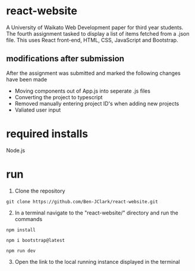 # react-website

A University of Waikato Web Development paper for third year students. The fourth assignment tasked to display a list of items fetched from a .json file. This uses React front-end, HTML, CSS, JavaScript and Bootstrap.

## modifications after submission

After the assignment was submitted and marked the following changes have been made

- Moving components out of App.js into seperate .js files
- Converting the project to typescript
- Removed manually entering project ID's when adding new projects
- Valiated user input

# required installs

Node.js

# run

1. Clone the repository

```
git clone https://github.com/Ben-JClark/react-website.git
```

2. In a terminal navigate to the "react-website/" directory and run the commands

```
npm install
```

```
npm i bootstrap@latest
```

```
npm run dev
```

3. Open the link to the local running instance displayed in the terminal
